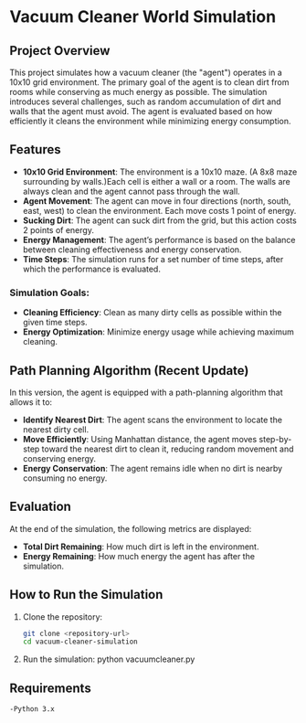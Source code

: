# Vacuum Cleaner World Simulation

## Project Overview

This project simulates how a vacuum cleaner (the "agent") operates in a 10x10 grid environment. The primary goal of the agent is to clean dirt from rooms while conserving as much energy as possible. The simulation introduces several challenges, such as random accumulation of dirt and walls that the agent must avoid. The agent is evaluated based on how efficiently it cleans the environment while minimizing energy consumption.

## Features

- **10x10 Grid Environment**: The environment is a 10x10 maze. (A 8x8 maze surrounding by walls.)Each cell is either a wall or a room. The walls are always clean and the agent cannot pass through the wall.
- **Agent Movement**: The agent can move in four directions (north, south, east, west) to clean the environment. Each move costs 1 point of energy.
- **Sucking Dirt**: The agent can suck dirt from the grid, but this action costs 2 points of energy.
- **Energy Management**: The agent’s performance is based on the balance between cleaning effectiveness and energy conservation.
- **Time Steps**: The simulation runs for a set number of time steps, after which the performance is evaluated.

### Simulation Goals:
- **Cleaning Efficiency**: Clean as many dirty cells as possible within the given time steps.
- **Energy Optimization**: Minimize energy usage while achieving maximum cleaning.

## Path Planning Algorithm (Recent Update)
In this version, the agent is equipped with a path-planning algorithm that allows it to:
- **Identify Nearest Dirt**: The agent scans the environment to locate the nearest dirty cell.
- **Move Efficiently**: Using Manhattan distance, the agent moves step-by-step toward the nearest dirt to clean it, reducing random movement and conserving energy.
- **Energy Conservation**: The agent remains idle when no dirt is nearby consuming no energy.

## Evaluation
At the end of the simulation, the following metrics are displayed:
- **Total Dirt Remaining**: How much dirt is left in the environment.
- **Energy Remaining**: How much energy the agent has after the simulation.

## How to Run the Simulation

1. Clone the repository:
   ```bash
   git clone <repository-url>
   cd vacuum-cleaner-simulation

2. Run the simulation:
   python vacuumcleaner.py

## Requirements 
    -Python 3.x
    

